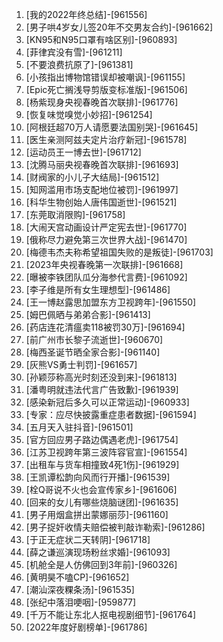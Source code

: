 
1. [我的2022年终总结]-[961556]
1. [男子哄4岁女儿签20年不交男友合约]-[961662]
1. [KN95和N95口罩有啥区别]-[960893]
1. [菲律宾没有雪]-[961211]
1. [不要浪费抗原了]-[961381]
1. [小孩指出博物馆错误却被嘲讽]-[961155]
1. [Epic死亡搁浅导剪版变标准版]-[961506]
1. [杨紫现身央视春晚首次联排]-[961776]
1. [恢复味觉嗅觉小妙招]-[961254]
1. [阿根廷超70万人请愿要法国别哭]-[961645]
1. [医生亲测阿兹夫定片治疗新冠]-[961578]
1. [运动员王一博去世]-[961712]
1. [沈腾马丽央视春晚首次联排]-[961693]
1. [财阀家的小儿子大结局]-[961512]
1. [知网滥用市场支配地位被罚]-[961997]
1. [科华生物创始人唐伟国逝世]-[961521]
1. [东莞取消限购]-[961758]
1. [大闹天宫动画设计严定宪去世]-[961770]
1. [俄称尽力避免第三次世界大战]-[961470]
1. [梅德韦杰夫称希望祖国失败的是叛徒]-[961703]
1. [2023年央视春晚第一次联排]-[961668]
1. [曝被李铁团队瓜分海参代言费]-[961092]
1. [李子维是所有女生理想型]-[961486]
1. [王一博赵露思加盟东方卫视跨年]-[961550]
1. [姆巴佩晒与弟弟合影]-[961413]
1. [药店连花清瘟卖118被罚30万]-[961694]
1. [前广州市长黎子流逝世]-[960670]
1. [梅西圣诞节晒全家合影]-[961140]
1. [灰熊VS勇士判罚]-[961657]
1. [孙颖莎称高光时刻还没到来]-[961813]
1. [潘粤明就违法代言广告致歉]-[961939]
1. [感染新冠后多久可以正常运动]-[960933]
1. [专家：应尽快披露重症患者数据]-[961594]
1. [五月天入驻抖音]-[961501]
1. [官方回应男子路边偶遇老虎]-[961754]
1. [江苏卫视跨年第三波阵容官宣]-[961554]
1. [出租车与货车相撞致4死1伤]-[961929]
1. [王凯谭松韵向风而行开播]-[961539]
1. [栓Q哥说不火也会宣传家乡]-[961606]
1. [回来的女儿有哪些烧脑谜团]-[961635]
1. [男子用烟盒拼出蒙娜丽莎]-[961160]
1. [男子捉奸收情夫赔偿被判敲诈勒索]-[961286]
1. [于正无症状二天转阴]-[961718]
1. [薛之谦巡演现场粉丝求婚]-[961093]
1. [机舱全是人仿佛回到3年前]-[960326]
1. [黄明昊不嗑CP]-[961652]
1. [潮汕深夜粿条汤]-[961535]
1. [张纪中落泪哽咽]-[959877]
1. [千万不能让东北人抠电视剧细节]-[961764]
1. [2022年度好剧榜单]-[961786]